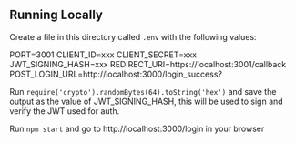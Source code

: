 
## Running Locally
Create a file in this directory called `.env` with the following values:

PORT=3001
CLIENT_ID=xxx
CLIENT_SECRET=xxx
JWT_SIGNING_HASH=xxx
REDIRECT_URI=https://localhost:3001/callback
POST_LOGIN_URL=http://localhost:3000/login_success?

Run `require('crypto').randomBytes(64).toString('hex')` and save the output as the value of JWT_SIGNING_HASH, this will be used to sign and verify the JWT used for auth.

Run `npm start` and go to http://localhost:3000/login in your browser